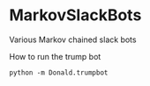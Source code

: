 # MarkovSlackBots
Various Markov chained slack bots

How to run the trump bot

```
python -m Donald.trumpbot
```

